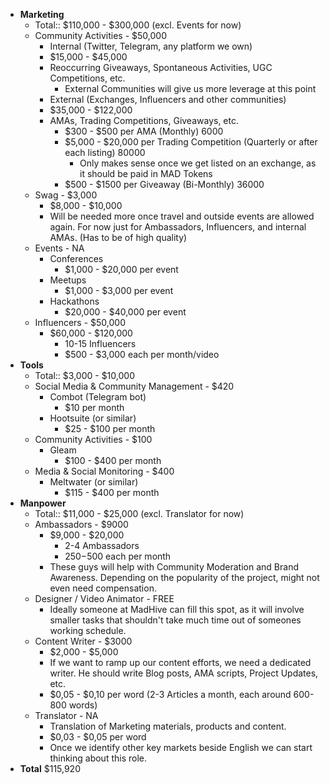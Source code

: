 - **Marketing**
    - Total:: $110,000 - $300,000 (excl. Events for now)
    - Community Activities - $50,000
        - Internal (Twitter, Telegram, any platform we own)
        - $15,000 - $45,000
        - Reoccurring Giveaways, Spontaneous Activities, UGC Competitions, etc.
            - External Communities will give us more leverage at this point
        - External (Exchanges, Influencers and other communities)
        - $35,000 - $122,000
        - AMAs, Trading Competitions, Giveaways, etc.
            - $300 - $500 per AMA (Monthly) 6000
            - $5,000 - $20,000 per Trading Competition (Quarterly or after each listing) 80000
                - Only makes sense once we get listed on an exchange, as it should be paid in MAD Tokens
            - $500 - $1500 per Giveaway (Bi-Monthly) 36000
    - Swag - $3,000
        - $8,000 - $10,000
        - Will be needed more once travel and outside events are allowed again. For now just for Ambassadors, Influencers, and internal AMAs. (Has to be of high quality)
    - Events - NA
        - Conferences
            - $1,000 - $20,000 per event
        - Meetups
            - $1,000 - $3,000 per event
        - Hackathons
            - $20,000 - $40,000 per event
    - Influencers - $50,000
        - $60,000 - $120,000 
            - 10-15 Influencers
            - $500 - $3,000 each per month/video
- **Tools**
    - Total:: $3,000 - $10,000
    - Social Media & Community Management - $420
        - Combot (Telegram bot)
            - $10 per month
        - Hootsuite (or similar)
            - $25 - $100 per month 
    - Community Activities - $100
        - Gleam
            - $100 - $400 per month  
    - Media & Social Monitoring - $400
        - Meltwater (or similar)
            - $115 - $400 per month 
- **Manpower**
    - Total:: $11,000 - $25,000 (excl. Translator for now)
    - Ambassadors - $9000
        - $9,000 - $20,000
            - 2-4 Ambassadors
            - $250-$500 each per month
        - These guys will help with Community Moderation and Brand Awareness. Depending on the popularity of the project, might not even need compensation.
    - Designer / Video Animator - FREE
        - Ideally someone at MadHive can fill this spot, as it will involve smaller tasks that shouldn't take much time out of someones working schedule.
    - Content Writer - $3000
        - $2,000 - $5,000
        - If we want to ramp up our content efforts, we need a dedicated writer. He should write Blog posts, AMA scripts, Project Updates, etc. 
        - $0,05 - $0,10 per word (2-3 Articles a month, each around 600-800 words)
    - Translator - NA
        - Translation of Marketing materials, products and content. 
        - $0,03 - $0,05 per word
        - Once we identify other key markets beside English we can start thinking about this role.
- **Total** $115,920
